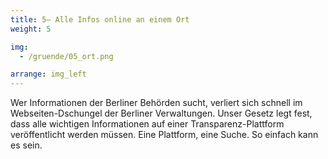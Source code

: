 ```yaml
---
title: 5– Alle Infos online an einem Ort
weight: 5

img:
  - /gruende/05_ort.png

arrange: img_left
---
```


Wer Informationen der Berliner Behörden sucht, verliert sich schnell im Webseiten-Dschungel der Berliner Verwaltungen. Unser Gesetz legt fest, dass alle wichtigen Informationen auf einer Transparenz-Plattform veröffentlicht werden müssen. Eine Plattform, eine Suche. So einfach kann es sein.